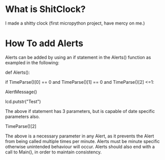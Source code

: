 # What is ShitClock?

I made a shitty clock (first micropython project, have mercy on me.)

# How To add Alerts

Alerts can be added by using an if statement in the Alerts() function as exampled in the following:

  def Alerts():
  
  if TimeParse()[0] == 0 and TimeParse()[1] == 0 and TimeParse()[2] <=1:
  
  AlertMessage()
  
  lcd.putstr("Test")

The above if statement has 3 parameters, but is capable of date specific parameters also. 

  TimeParse()[2]

The above is a necessary parameter in any Alert, as it prevents the Alert from being called multiple times per minute. 
Alerts must be minute specific otherwise unintended behaviour will occur.
Alerts should also end with a call to Main(), in order to maintain consistency.
